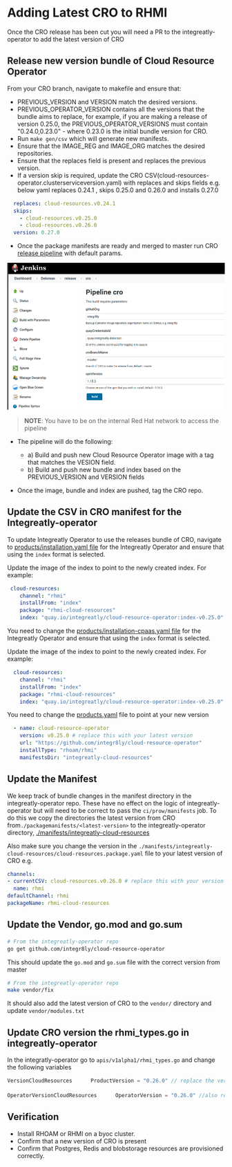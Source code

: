 # Adding Latest CRO to RHMI
Once the CRO release has been cut you will need a PR to the integreatly-operator to
add the latest version of CRO

## Release new version bundle of Cloud Resource Operator

From your CRO branch, navigate to makefile and ensure that:
- PREVIOUS_VERSION and VERSION match the desired versions.
- PREVIOUS_OPERATOR_VERSION contains all the versions that the bundle aims to replace, for example, if you are making a release of version 0.25.0, the PREVIOUS_OPERATOR_VERSIONS
must contain "0.24.0,0.23.0" - where 0.23.0 is the initial bundle version for CRO.
- Run `make gen/csv` which will generate new manifests.
- Ensure that the IMAGE_REG and IMAGE_ORG matches the desired repositories.
- Ensure that the replaces field is present and replaces the previous version.
- If a version skip is required, update the CRO CSV(cloud-resources-operator.clusterserviceversion.yaml) with replaces and skips fields e.g. below yaml replaces 0.24.1 , skips 0.25.0 and 0.26.0 and installs 0.27.0
```yaml
  replaces: cloud-resources.v0.24.1
  skips:
    - cloud-resources.v0.25.0
    - cloud-resources.v0.26.0
  version: 0.27.0
```
- Once the package manifests are ready and merged to master run CRO [release pipeline](https://master-jenkins-csb-intly.apps.ocp4.prod.psi.redhat.com/job/Delorean/job/release/job/cro/) with default params. 

![release pipeline](img/pipeline.png?raw=true)
>**NOTE**: You have to be on the internal Red Hat network to access the pipeline

- The pipeline will do the following:

  - a) Build and push new Cloud Resource Operator image with a tag that matches the VESION field.
  - b) Build and push new bundle and index based on the PREVIOUS_VERSION and VERSION fields 
- Once the image, bundle and index are pushed, tag the CRO repo.

## Update the CSV in CRO manifest for the Integreatly-operator

To update Integreatly Operator to use the releases bundle of CRO, navigate to [products/installation.yaml file](https://github.com/integr8ly/integreatly-operator/blob/master/products/installation.yaml#L64) 
for the Integreatly Operator and ensure that using the `index` format is selected. 

Update the image of the index to point to the newly created index. For example:

```yaml
 cloud-resources:
    channel: "rhmi"
    installFrom: "index"
    package: "rhmi-cloud-resources"
    index: "quay.io/integreatly/cloud-resource-operator:index-v0.25.0"
```

You need to change the [products/installation-cpaas.yaml file](https://github.com/integr8ly/integreatly-operator/blob/master/products/installation-cpaas.yaml#L80-L84) 
for the Integreatly Operator and ensure that using the `index` format is selected. 

Update the image of the index to point to the newly created index. For example:

```yaml
  cloud-resources:
    channel: "rhmi"
    installFrom: "index"
    package: "rhmi-cloud-resources"
    index: "quay.io/integreatly/cloud-resource-operator:index-v0.25.0"
```

You need to change the [products.yaml](https://github.com/integr8ly/integreatly-operator/blob/master/products/products.yaml) 
file to point at your new version
```yaml
  - name: cloud-resource-operator
    version: v0.25.0 # replace this with your latest version
    url: "https://github.com/integr8ly/cloud-resource-operator"
    installType: "rhoam/rhmi"
    manifestsDir: "integreatly-cloud-resources"
```

## Update the Manifest

We keep track of bundle changes in the manifest directory in the integreatly-operator repo. These have no effect on the 
logic of integreatly-operator but will need to be correct to pass the `ci/prow/manifests` job. To do this we copy the 
directories the latest version from CRO from`./packagemanifests/<latest-version>` to the 
integreatly-operator directory,
[./manifests/integreatly-cloud-resources](https://github.com/integr8ly/integreatly-operator/tree/master/manifests/integreatly-cloud-resources) 

Also make sure you change the version in the `./manifests/integreatly-cloud-resources/cloud-resources.package.yaml`
file to your latest version of CRO e.g.
```yaml
channels:
- currentCSV: cloud-resources.v0.26.0 # replace this with your version of CRO
  name: rhmi
defaultChannel: rhmi
packageName: rhmi-cloud-resources
```
 
## Update the Vendor, go.mod and go.sum

```bash
# From the integreatly-operator repo
go get github.com/integr8ly/cloud-resource-operator
```
This should update the `go.mod` and `go.sum` file with the correct version from master
```bash
# From the integreatly-operator repo
make vendor/fix
```
It should also add the latest version of CRO to the `vendor/` directory and update
`vendor/modules.txt`

## Update CRO version the rhmi_types.go in integreatly-operator

In the integratly-operator go to `apis/v1alpha1/rhmi_types.go` and change the following variables 

```go
VersionCloudResources      ProductVersion = "0.26.0" // replace the version with your new version here

OperatorVersionCloudResources      OperatorVersion = "0.26.0" //also replace it here
```

## Verification
- Install RHOAM or RHMI on a byoc cluster.
- Confirm that a new version of CRO is present
- Confirm that Postgres, Redis and blobstorage resources are provisioned correctly.

